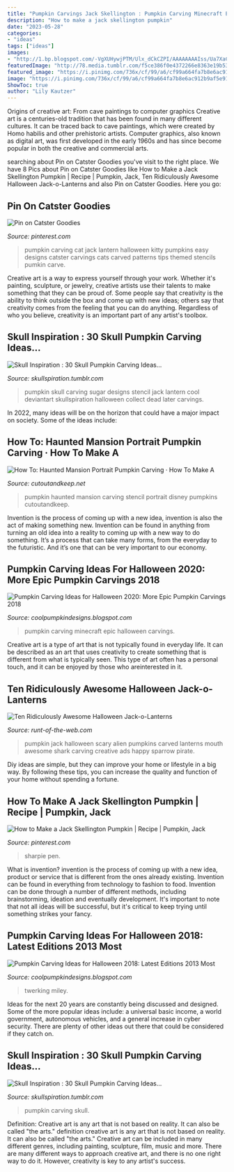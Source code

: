 ```yaml
---
title: "Pumpkin Carvings Jack Skellington : Pumpkin Carving Minecraft Epic Halloween Carvings"
description: "How to make a jack skellington pumpkin"
date: "2023-05-28"
categories:
- "ideas"
tags: ["ideas"]
images:
- "http://1.bp.blogspot.com/-VgXUHywjPTM/Ulx_dCkCZPI/AAAAAAAAIss/Ua7XaCtWHew/s1600/be0380c8e66a7abd1abec2ebe81c5244.jpg"
featuredImage: "http://78.media.tumblr.com/f5ce386f0e4372266e8363e19b533c18/tumblr_munpbqUvPs1rxh00vo9_r1_500.jpg"
featured_image: "https://i.pinimg.com/736x/cf/99/a6/cf99a664fa7b8e6ac912b9af5e919995.jpg"
image: "https://i.pinimg.com/736x/cf/99/a6/cf99a664fa7b8e6ac912b9af5e919995.jpg"
ShowToc: true
author: "Lily Kautzer"
---
```



Origins of creative art: From cave paintings to computer graphics
Creative art is a centuries-old tradition that has been found in many different cultures. It can be traced back to cave paintings, which were created by Homo habilis and other prehistoric artists. Computer graphics, also known as digital art, was first developed in the early 1960s and has since become popular in both the creative and commercial arts.

	

		
searching about Pin on Catster Goodies you've visit to the right place. We have 8 Pics about Pin on Catster Goodies like How to Make a Jack Skellington Pumpkin | Recipe | Pumpkin, Jack, Ten Ridiculously Awesome Halloween Jack-o-Lanterns and also Pin on Catster Goodies. Here you go:
		
    
## Pin On Catster Goodies

<img loading=lazy src="https://i.pinimg.com/736x/d0/ca/8b/d0ca8b569b07fec841eaba404ac62d55--halloween-cat-halloween-pumpkins.jpg" onerror="this.onerror=null;this.src='https://tse2.mm.bing.net/th?id=OIP.wvGgto8j52lM_kJe4FxGHAHaHa&amp;pid=15.1';" alt="Pin on Catster Goodies">

_Source: pinterest.com_

>pumpkin carving cat jack lantern halloween kitty pumpkins easy designs catster carvings cats carved patterns tips themed stencils pumkin carve. 

	

Creative art is a way to express yourself through your work. Whether it's painting, sculpture, or jewelry, creative artists use their talents to make something that they can be proud of. Some people say that creativity is the ability to think outside the box and come up with new ideas; others say that creativity comes from the feeling that you can do anything. Regardless of who you believe, creativity is an important part of any artist's toolbox.

    
## Skull Inspiration : 30 Skull Pumpkin Carving Ideas...

<img loading=lazy src="http://78.media.tumblr.com/f5ce386f0e4372266e8363e19b533c18/tumblr_munpbqUvPs1rxh00vo9_r1_500.jpg" onerror="this.onerror=null;this.src='https://tse1.mm.bing.net/th?id=OIP.gxha7PpaDmP5wpKZszQUcAHaJ4&amp;pid=15.1';" alt="Skull Inspiration : 30 Skull Pumpkin Carving Ideas...">

_Source: skullspiration.tumblr.com_

>pumpkin skull carving sugar designs stencil jack lantern cool deviantart skullspiration halloween collect dead later carvings. 

	

In 2022, many ideas will be on the horizon that could have a major impact on society. Some of the ideas include: 

    
## How To: Haunted Mansion Portrait Pumpkin Carving · How To Make A

<img loading=lazy src="http://images.coplusk.net/project_images/161188/image/full_portrait.jpg" onerror="this.onerror=null;this.src='https://tse4.mm.bing.net/th?id=OIP.Rf07UZVSJN2r4d6TThgxYAHaKw&amp;pid=15.1';" alt="How To: Haunted Mansion Portrait Pumpkin Carving · How To Make A">

_Source: cutoutandkeep.net_

>pumpkin haunted mansion carving stencil portrait disney pumpkins cutoutandkeep. 

	

Invention is the process of coming up with a new idea, invention is also the act of making something new. Invention can be found in anything from turning an old idea into a reality to coming up with a new way to do something. It’s a process that can take many forms, from the everyday to the futuristic. And it’s one that can be very important to our economy.

    
## Pumpkin Carving Ideas For Halloween 2020: More Epic Pumpkin Carvings 2018

<img loading=lazy src="http://1.bp.blogspot.com/-VgXUHywjPTM/Ulx_dCkCZPI/AAAAAAAAIss/Ua7XaCtWHew/s1600/be0380c8e66a7abd1abec2ebe81c5244.jpg" onerror="this.onerror=null;this.src='https://tse4.mm.bing.net/th?id=OIP.iDGueewG1oig_Dg4BrIKhgHaIz&amp;pid=15.1';" alt="Pumpkin Carving Ideas for Halloween 2020: More Epic Pumpkin Carvings 2018">

_Source: coolpumpkindesigns.blogspot.com_

>pumpkin carving minecraft epic halloween carvings. 

	

Creative art is a type of art that is not typically found in everyday life. It can be described as an art that uses creativity to create something that is different from what is typically seen. This type of art often has a personal touch, and it can be enjoyed by those who areinterested in it.

    
## Ten Ridiculously Awesome Halloween Jack-o-Lanterns

<img loading=lazy src="http://runt-of-the-web.com/wordpress/wp-content/uploads/2011/10/shark-mouth-halloween-pumpkin.jpg" onerror="this.onerror=null;this.src='https://tse2.mm.bing.net/th?id=OIP.3zpi1s5jGmirx1RjOFkfqwHaGG&amp;pid=15.1';" alt="Ten Ridiculously Awesome Halloween Jack-o-Lanterns">

_Source: runt-of-the-web.com_

>pumpkin jack halloween scary alien pumpkins carved lanterns mouth awesome shark carving creative ads happy sparrow pirate. 

	

Diy ideas are simple, but they can improve your home or lifestyle in a big way. By following these tips, you can increase the quality and function of your home without spending a fortune.

    
## How To Make A Jack Skellington Pumpkin | Recipe | Pumpkin, Jack

<img loading=lazy src="https://i.pinimg.com/736x/cf/99/a6/cf99a664fa7b8e6ac912b9af5e919995.jpg" onerror="this.onerror=null;this.src='https://tse1.mm.bing.net/th?id=OIP.ubSCDPbvu3OfDloDWe6VTwHaJ3&amp;pid=15.1';" alt="How to Make a Jack Skellington Pumpkin | Recipe | Pumpkin, Jack">

_Source: pinterest.com_

>sharpie pen. 

	

What is invention?
invention is the process of coming up with a new idea, product or service that is different from the ones already existing. Invention can be found in everything from technology to fashion to food. 
Invention can be done through a number of different methods, including brainstorming, ideation and eventually development. It's important to note that not all ideas will be successful, but it's critical to keep trying until something strikes your fancy.

    
## Pumpkin Carving Ideas For Halloween 2018: Latest Editions 2013 Most

<img loading=lazy src="https://1.bp.blogspot.com/-9gemXZFpZ0o/UnHBvODBcCI/AAAAAAAAI8c/pIlFveT5Zlc/s1600/article-2478829-190DD41D00000578-145_470x633.jpg" onerror="this.onerror=null;this.src='https://tse1.mm.bing.net/th?id=OIP.UU2z3mvsJhO4V5o3Ey2K8AAAAA&amp;pid=15.1';" alt="Pumpkin Carving Ideas for Halloween 2018: Latest Editions 2013 Most">

_Source: coolpumpkindesigns.blogspot.com_

>twerking miley. 

	

Ideas for the next 20 years are constantly being discussed and designed. Some of the more popular ideas include: a universal basic income, a world government, autonomous vehicles, and a general increase in cyber security. There are plenty of other ideas out there that could be considered if they catch on.

    
## Skull Inspiration : 30 Skull Pumpkin Carving Ideas...

<img loading=lazy src="http://68.media.tumblr.com/a5b37ebcc12da6ca10405e3541562409/tumblr_munpbqUvPs1rxh00vo7_r1_1280.jpg" onerror="this.onerror=null;this.src='https://tse1.mm.bing.net/th?id=OIP.mh7HhZIpoyQAPASqWZP_eAHaKY&amp;pid=15.1';" alt="Skull Inspiration : 30 Skull Pumpkin Carving Ideas...">

_Source: skullspiration.tumblr.com_

>pumpkin carving skull. 

	

Definition: Creative art is any art that is not based on reality. It can also be called "the arts."
definition creative art is any art that is not based on reality. It can also be called "the arts." Creative art can be included in many different genres, including painting, sculpture, film, music and more. There are many different ways to approach creative art, and there is no one right way to do it. However, creativity is key to any artist's success.

